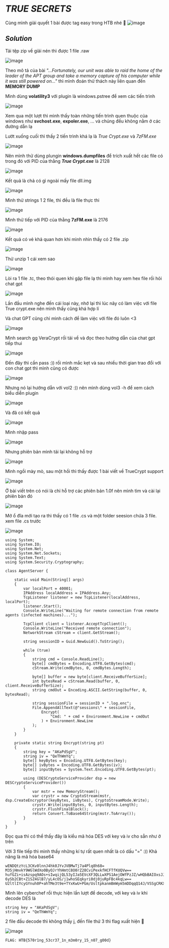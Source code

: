 # _TRUE SECRETS_
Cùng mình giải quyết 1 bài được tag easy trong HTB nhé 🙉
![image](https://github.com/4venger/CTF-writeups/blob/main/HTB/Screenshot%202025-01-15%20031111.png)
## _Solution_
Tải tệp zip về giải nén thì được 1 file .raw

![image](https://github.com/user-attachments/assets/549c1ef3-aff8-4cf4-94b0-8e01868e9213)

Theo mô tả của bài _"...Fortunately, our unit was able to raid the home of the leader of the APT group and take a memory capture of his computer while it was still powered on..."_ thì mình đoán thử thách này liên quan đến **MEMORY DUMP**

Mình dùng **volatility3** với plugin là windows.pstree để xem các tiến trình

![image](https://github.com/user-attachments/assets/f9b50a22-9aef-4766-8353-6ee47772a52e)

Xem qua một lượt thì mình thấy toàn những tiến trình quen thuộc của windows như **svchost.exe**, **expoler.exe**, ... và chúng đều không nằm ở các đường dẫn lạ

Lướt xuống cuối thì thấy 2 tiến trình khá lạ là *True Crypt.exe* và *7zFM.exe*

![image](https://github.com/user-attachments/assets/7baf7c5b-fdb8-4298-b803-963b1a9271ab)

Nên mình thử dùng plungin **windows.dumpfiles** để trích xuất hết các file có trong đó với PID của thằng ***True Crypt.exe*** là 2128

![image](https://github.com/user-attachments/assets/9c9df0ff-261f-455d-a0ee-4fc64eacf6bc)

Kết quả là chả có gì ngoài mấy file dll.img

![image](https://github.com/user-attachments/assets/39328d9f-f9b6-4af8-9337-c73359c4bced)

Mình thử strings 1 2 file, thì đều là file thực thi

![image](https://github.com/user-attachments/assets/32915582-8999-4f78-9e97-e6fbda6d9325)

Mình thử tiếp với PID của thằng **7zFM.exe** là 2176

![image](https://github.com/user-attachments/assets/11545599-9d50-4b30-85e3-78915d54e32b)

Kết quả có vẻ khả quan hơn khi mình nhìn thấy có 2 file .zip

![image](https://github.com/user-attachments/assets/74910e5b-8420-439a-a7d1-90a7216cbfca)

Thử unzip 1 cái xem sao

![image](https://github.com/user-attachments/assets/3ca72934-c902-45ca-b7eb-d490ff034326)

Lòi ra 1 file .tc, theo thói quen khi gặp file lạ thì mình hay xem hex file rồi hỏi chat gpt

![image](https://github.com/user-attachments/assets/da372265-189e-4404-8f7b-88851aa16e6d)

Lần đầu mình nghe đến cái loại này, nhớ lại thì lúc nãy có làm việc với file True crypt.exe nên mình thấy cũng khá hợp lí

Và chat GPT cũng chỉ mình cách để làm việc với file đó luôn <3

![image](https://github.com/user-attachments/assets/f43ea845-502d-47c3-8581-e93bbac1ccbc)

Mình search gg VeraCrypt rồi tải về và đọc theo hướng dẫn của chat gpt tiếp thui

![image](https://github.com/user-attachments/assets/7771741c-ef4a-46f8-a3e0-f0ad9f0b78d9)

Đến đây thì cần pass :)) rồi mình mắc kẹt và sau nhiều thời gian trao đổi với con chat gpt thì mình cũng có được

![image](https://github.com/user-attachments/assets/3e4ff448-bbec-4243-9b2b-b871650cdefe)

Nhưng nó lại hướng dẫn với vol2 :)) nên mình dùng vol3 -h để xem cách biểu diễn plugin 

![image](https://github.com/user-attachments/assets/cc212681-37a3-4950-9f38-d2137a830958)

Và đã có kết quả 

![image](https://github.com/user-attachments/assets/588f9296-e239-43c2-82c8-df9b0f70d8b3)

Mình nhập pass

![image](https://github.com/user-attachments/assets/7625d0a6-3645-43f2-b56b-fe5fea0c8ec0)

Nhưng phiên bản mình tải lại không hỗ trợ

![image](https://github.com/user-attachments/assets/debe148e-1c0f-4330-bf07-9b91f8f2e9b0)

Mình ngồi mày mò, sau một hồi thì thấy được 1 bài viết về TrueCrypt support

![image](https://github.com/user-attachments/assets/79158bc2-350f-4b34-a128-aee280efa3e1)

Ở bài viết trên có nói là chỉ hỗ trợ các phiên bản 1.0f nên mình tìm và cài lại phiên bản đó

![image](https://github.com/user-attachments/assets/25085a8d-0e0c-4d13-ad35-d16194489ca8)

Mở ổ đĩa mới tạo ra thì thấy có 1 file .cs và một folder seesion chứa 3 file. xem file .cs trước

![image](https://github.com/user-attachments/assets/543bb8dd-5b7c-42b2-a6c9-e1423bbb2f9a)

```
using System;
using System.IO;
using System.Net;
using System.Net.Sockets;
using System.Text;
using System.Security.Cryptography;

class AgentServer {
  
    static void Main(String[] args)
    {
        var localPort = 40001;
        IPAddress localAddress = IPAddress.Any;
        TcpListener listener = new TcpListener(localAddress, localPort);
        listener.Start();
        Console.WriteLine("Waiting for remote connection from remote agents (infected machines)...");
    
        TcpClient client = listener.AcceptTcpClient();
        Console.WriteLine("Received remote connection");
        NetworkStream cStream = client.GetStream();
    
        string sessionID = Guid.NewGuid().ToString();
    
        while (true)
        {
            string cmd = Console.ReadLine();
            byte[] cmdBytes = Encoding.UTF8.GetBytes(cmd);
            cStream.Write(cmdBytes, 0, cmdBytes.Length);
            
            byte[] buffer = new byte[client.ReceiveBufferSize];
            int bytesRead = cStream.Read(buffer, 0, client.ReceiveBufferSize);
            string cmdOut = Encoding.ASCII.GetString(buffer, 0, bytesRead);
            
            string sessionFile = sessionID + ".log.enc";
            File.AppendAllText(@"sessions\" + sessionFile, 
                Encrypt(
                    "Cmd: " + cmd + Environment.NewLine + cmdOut
                ) + Environment.NewLine
            );
        }
    }
    
    private static string Encrypt(string pt)
    {
        string key = "AKaPdSgV";
        string iv = "QeThWmYq";
        byte[] keyBytes = Encoding.UTF8.GetBytes(key);
        byte[] ivBytes = Encoding.UTF8.GetBytes(iv);
        byte[] inputBytes = System.Text.Encoding.UTF8.GetBytes(pt);
        
        using (DESCryptoServiceProvider dsp = new DESCryptoServiceProvider())
        {
            var mstr = new MemoryStream();
            var crystr = new CryptoStream(mstr, dsp.CreateEncryptor(keyBytes, ivBytes), CryptoStreamMode.Write);
            crystr.Write(inputBytes, 0, inputBytes.Length);
            crystr.FlushFinalBlock();
            return Convert.ToBase64String(mstr.ToArray());
        }
    }
}
```
Đọc qua thì có thể thấy đây là kiểu mã hóa DES với key và iv cho sẵn như ở trên

Với 3 file tiếp thì mình thấy những kí tự rất quen nhất là có dấu "=" :)) Khả năng là mã hóa base64

```
wENDQtzYcL3CKv0lnnJ4hk0JYvJVBMwTj7a4Plq8h68=
M35jHmvkY9WGlWdXo0ByOJrYhHmtC8O0rZ28CviPexkfHCFTfKUQVw==
hufGZi+isAzspq9AOs+sIwqijQL53yIJa5EVcXF3QLLwXPS1AejOWfPzJZ/wHQbBAIOxsJJIcFq0+83hkFcz+Jz9HAGl8oDianTHILnUlzl1oEc30scurf41lEg+KSu/6orcZQl3Bws=
6ySb2CBt+Z1SZ4GlB7/yL4cOS/j1whoSEqkyri0dj0juRpFBc4kqLw==
U2ltlIYcyGYnuh0P+ahTMe3t9e+TYxKwU+PGm/UsltpkanmBmWym5mDDqqQ14J/VSSgCRKXn/E+DKaxmNc9PpPOG1vZndmflMUnuTUzbiIdHBUAEOWMO8wVCufhanIdN56BhtczjrJS5HRvl9NwE/FNkLGZt6HQNSgDRzrpY0mseJHjTbkal6nh226f43X3ZihIF4sdLn7l766ZksE9JDASBi7qEotE7f0yxEbStNOZ1QPDchKVFkw==

```
Mình lên cyberchef rồi thực hiện lần lượt để decode, với key và iv khi decode DES là 

```
string key = "AKaPdSgV";
string iv = "QeThWmYq";
```
2 file đầu decode thì không thấy j, đến file thứ 3 thì flag xuất hiện 🙈

![image](https://github.com/user-attachments/assets/3d8f913c-ac68-420e-952c-233501efc148)

```
FLAG: HTB{570r1ng_53cr37_1n_m3m0ry_15_n07_g00d}
```






